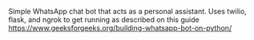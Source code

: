 Simple WhatsApp chat bot that acts as a personal assistant. Uses twilio, flask, and ngrok to get running as described on this guide https://www.geeksforgeeks.org/building-whatsapp-bot-on-python/
